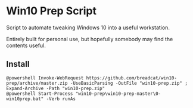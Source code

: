 # Win10 Prep Script

Script to automate tweaking Windows 10 into a useful workstation.

Entirely built for personal use, but hopefully somebody may find the contents useful.

## Install
```
@powershell Invoke-WebRequest https://github.com/breadcat/win10-prep/archive/master.zip -UseBasicParsing -OutFile "win10-prep.zip" ; Expand-Archive -Path "win10-prep.zip"
@powershell Start-Process "win10-prep\win10-prep-master\0-win10prep.bat" -Verb runAs
```